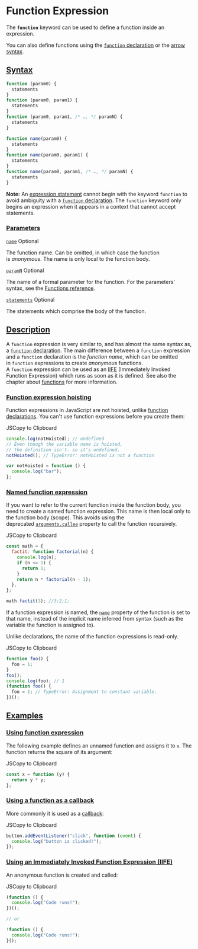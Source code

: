 # Function Expression

The **`function`** keyword can be used to define a function inside an expression.

You can also define functions using the [`function` declaration](https://developer.mozilla.org/en-US/docs/Web/JavaScript/Reference/Statements/function) or the [arrow syntax](https://developer.mozilla.org/en-US/docs/Web/JavaScript/Reference/Functions/Arrow_functions).

## [Syntax](https://developer.mozilla.org/en-US/docs/Web/JavaScript/Reference/Operators/function#syntax)

```js
function (param0) {
  statements
}
function (param0, param1) {
  statements
}
function (param0, param1, /* …, */ paramN) {
  statements
}

function name(param0) {
  statements
}
function name(param0, param1) {
  statements
}
function name(param0, param1, /* …, */ paramN) {
  statements
}
```

**Note:** An [expression statement](https://developer.mozilla.org/en-US/docs/Web/JavaScript/Reference/Statements/Expression_statement) cannot begin with the keyword `function` to avoid ambiguity with a [`function` declaration](https://developer.mozilla.org/en-US/docs/Web/JavaScript/Reference/Statements/function). The `function` keyword only begins an expression when it appears in a context that cannot accept statements.

### [Parameters](https://developer.mozilla.org/en-US/docs/Web/JavaScript/Reference/Operators/function#parameters)

[`name`](https://developer.mozilla.org/en-US/docs/Web/JavaScript/Reference/Operators/function#name) Optional

The function name. Can be omitted, in which case the function is _anonymous_. The name is only local to the function body.

[`paramN`](https://developer.mozilla.org/en-US/docs/Web/JavaScript/Reference/Operators/function#paramn) Optional

The name of a formal parameter for the function. For the parameters' syntax, see the [Functions reference](https://developer.mozilla.org/en-US/docs/Web/JavaScript/Guide/Functions#function_parameters).

[`statements`](https://developer.mozilla.org/en-US/docs/Web/JavaScript/Reference/Operators/function#statements) Optional

The statements which comprise the body of the function.

## [Description](https://developer.mozilla.org/en-US/docs/Web/JavaScript/Reference/Operators/function#description)

A `function` expression is very similar to, and has almost the same syntax as, a [`function` declaration](https://developer.mozilla.org/en-US/docs/Web/JavaScript/Reference/Statements/function). The main difference between a `function` expression and a `function` declaration is the _function name_, which can be omitted in `function` expressions to create _anonymous_ functions. A `function` expression can be used as an [IIFE](https://developer.mozilla.org/en-US/docs/Glossary/IIFE) (Immediately Invoked Function Expression) which runs as soon as it is defined. See also the chapter about [functions](https://developer.mozilla.org/en-US/docs/Web/JavaScript/Reference/Functions) for more information.

### [Function expression hoisting](https://developer.mozilla.org/en-US/docs/Web/JavaScript/Reference/Operators/function#function_expression_hoisting)

Function expressions in JavaScript are not hoisted, unlike [function declarations](https://developer.mozilla.org/en-US/docs/Web/JavaScript/Reference/Statements/function#hoisting). You can't use function expressions before you create them:

JSCopy to Clipboard

```js
console.log(notHoisted); // undefined
// Even though the variable name is hoisted,
// the definition isn't. so it's undefined.
notHoisted(); // TypeError: notHoisted is not a function

var notHoisted = function () {
  console.log("bar");
};
```

### [Named function expression](https://developer.mozilla.org/en-US/docs/Web/JavaScript/Reference/Operators/function#named_function_expression)

If you want to refer to the current function inside the function body, you need to create a named function expression. This name is then local only to the function body (scope). This avoids using the deprecated [`arguments.callee`](https://developer.mozilla.org/en-US/docs/Web/JavaScript/Reference/Functions/arguments/callee) property to call the function recursively.

JSCopy to Clipboard

```js
const math = {
  factit: function factorial(n) {
    console.log(n);
    if (n <= 1) {
      return 1;
    }
    return n * factorial(n - 1);
  },
};

math.factit(3); //3;2;1;
```

If a function expression is named, the [`name`](https://developer.mozilla.org/en-US/docs/Web/JavaScript/Reference/Global_Objects/Function/name) property of the function is set to that name, instead of the implicit name inferred from syntax (such as the variable the function is assigned to).

Unlike declarations, the name of the function expressions is read-only.

JSCopy to Clipboard

```js
function foo() {
  foo = 1;
}
foo();
console.log(foo); // 1
(function foo() {
  foo = 1; // TypeError: Assignment to constant variable.
})();
```

## [Examples](https://developer.mozilla.org/en-US/docs/Web/JavaScript/Reference/Operators/function#examples)

### [Using function expression](https://developer.mozilla.org/en-US/docs/Web/JavaScript/Reference/Operators/function#using_function_expression)

The following example defines an unnamed function and assigns it to `x`. The function returns the square of its argument:

JSCopy to Clipboard

```js
const x = function (y) {
  return y * y;
};
```

### [Using a function as a callback](https://developer.mozilla.org/en-US/docs/Web/JavaScript/Reference/Operators/function#using_a_function_as_a_callback)

More commonly it is used as a [callback](https://developer.mozilla.org/en-US/docs/Glossary/Callback_function):

JSCopy to Clipboard

```js
button.addEventListener("click", function (event) {
  console.log("button is clicked!");
});
```

### [Using an Immediately Invoked Function Expression (IIFE)](https://developer.mozilla.org/en-US/docs/Web/JavaScript/Reference/Operators/function#using_an_immediately_invoked_function_expression_iife)

An anonymous function is created and called:

JSCopy to Clipboard

```js
(function () {
  console.log("Code runs!");
})();

// or

!function () {
  console.log("Code runs!");
}();
```

